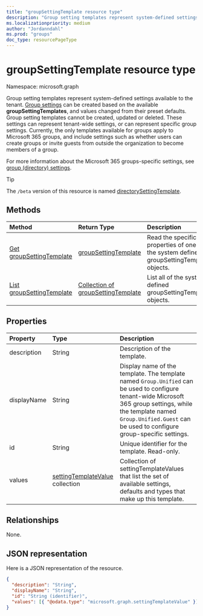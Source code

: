```yaml
---
title: "groupSettingTemplate resource type"
description: "Group setting templates represent system-defined settings available to the tenant."
ms.localizationpriority: medium
author: "Jordanndahl"
ms.prod: "groups"
doc_type: resourcePageType
---
```


# groupSettingTemplate resource type

Namespace: microsoft.graph

Group setting templates represent system-defined settings available to the tenant. [Group settings](groupsetting.md) can be created based on the available **groupSettingTemplates**, and values changed from their preset defaults. Group setting templates cannot be created, updated or deleted. These settings can represent tenant-wide settings, or can represent specific group settings. Currently, the only templates available for groups apply to Microsoft 365 groups, and include settings such as whether users can create groups or invite guests from outside the organization to become members of a group.

For more information about the Microsoft 365 groups-specific settings, see [group (directory) settings](/graph/group-directory-settings).

> [!TIP]
> The `/beta` version of this resource is named [directorySettingTemplate](/graph/api/resources/directorysettingtemplate?view=graph-rest-beta&preserve-view=true).

## Methods

| Method                                                           | Return Type                                                   | Description                                                                             |
| :--------------------------------------------------------------- | :------------------------------------------------------------ | :-------------------------------------------------------------------------------------- |
| [Get groupSettingTemplate](../api/groupsettingtemplate-get.md)   | [groupSettingTemplate](groupsettingtemplate.md)               | Read the specific properties of one of the system defined groupSettingTemplate objects. |
| [List groupSettingTemplate](../api/groupsettingtemplate-list.md) | [Collection of groupSettingTemplate](groupsettingtemplate.md) | List all of the system defined groupSettingTemplate objects.                            |

## Properties

| Property    | Type                                                       | Description                                                                                                                                                                                                                          |
| :---------- | :--------------------------------------------------------- | :----------------------------------------------------------------------------------------------------------------------------------------------------------------------------------------------------------------------------------- |
| description | String                                                     | Description of the template.                                                                                                                                                                                                         |
| displayName | String                                                     | Display name of the template. The template named `Group.Unified` can be used to configure tenant-wide Microsoft 365 group settings, while the template named `Group.Unified.Guest` can be used to configure group-specific settings. |
| id          | String                                                     | Unique identifier for the template. Read-only.                                                                                                                                                                                       |
| values      | [settingTemplateValue](settingtemplatevalue.md) collection | Collection of settingTemplateValues that list the set of available settings, defaults and types that make up this template.                                                                                                          |

## Relationships

None.

## JSON representation

Here is a JSON representation of the resource.

<!--{
  "blockType": "resource",
  "openType": true,
  "optionalProperties": [],
  "keyProperty": "id",
  "baseType": "microsoft.graph.directoryObject",
  "@odata.type": "microsoft.graph.groupSettingTemplate"
}-->

```json
{
  "description": "String",
  "displayName": "String",
  "id": "String (identifier)",
  "values": [{ "@odata.type": "microsoft.graph.settingTemplateValue" }]
}
```

<!-- uuid: 8fcb5dbc-d5aa-4681-8e31-b001d5168d79
2015-10-25 14:57:30 UTC -->
<!-- {
  "type": "#page.annotation",
  "description": "groupSettingTemplate resource",
  "keywords": "",
  "section": "documentation",
  "tocPath": ""
}-->
